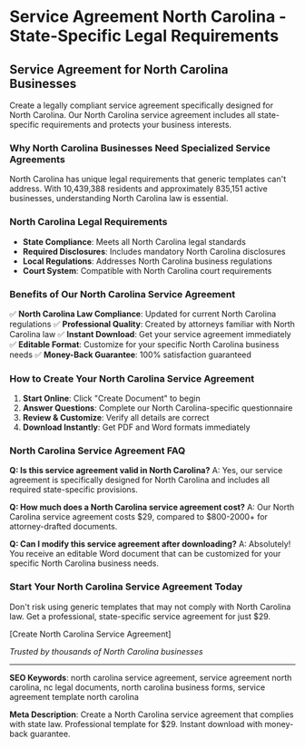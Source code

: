 # Service Agreement North Carolina - State-Specific Legal Requirements

## Service Agreement for North Carolina Businesses

Create a legally compliant service agreement specifically designed for North Carolina. Our North Carolina service agreement includes all state-specific requirements and protects your business interests.

### Why North Carolina Businesses Need Specialized Service Agreements

North Carolina has unique legal requirements that generic templates can't address. With 10,439,388 residents and approximately 835,151 active businesses, understanding North Carolina law is essential.

### North Carolina Legal Requirements

- **State Compliance**: Meets all North Carolina legal standards
- **Required Disclosures**: Includes mandatory North Carolina disclosures
- **Local Regulations**: Addresses North Carolina business regulations
- **Court System**: Compatible with North Carolina court requirements

### Benefits of Our North Carolina Service Agreement

✅ **North Carolina Law Compliance**: Updated for current North Carolina regulations
✅ **Professional Quality**: Created by attorneys familiar with North Carolina law
✅ **Instant Download**: Get your service agreement immediately
✅ **Editable Format**: Customize for your specific North Carolina business needs
✅ **Money-Back Guarantee**: 100% satisfaction guaranteed

### How to Create Your North Carolina Service Agreement

1. **Start Online**: Click "Create Document" to begin
2. **Answer Questions**: Complete our North Carolina-specific questionnaire
3. **Review & Customize**: Verify all details are correct
4. **Download Instantly**: Get PDF and Word formats immediately

### North Carolina Service Agreement FAQ

**Q: Is this service agreement valid in North Carolina?**
A: Yes, our service agreement is specifically designed for North Carolina and includes all required state-specific provisions.

**Q: How much does a North Carolina service agreement cost?**
A: Our North Carolina service agreement costs $29, compared to $800-2000+ for attorney-drafted documents.

**Q: Can I modify this service agreement after downloading?**
A: Absolutely! You receive an editable Word document that can be customized for your specific North Carolina business needs.

### Start Your North Carolina Service Agreement Today

Don't risk using generic templates that may not comply with North Carolina law. Get a professional, state-specific service agreement for just $29.

[Create North Carolina Service Agreement]

*Trusted by thousands of North Carolina businesses*

---

**SEO Keywords**: north carolina service agreement, service agreement north carolina, nc legal documents, north carolina business forms, service agreement template north carolina

**Meta Description**: Create a North Carolina service agreement that complies with state law. Professional template for $29. Instant download with money-back guarantee.
